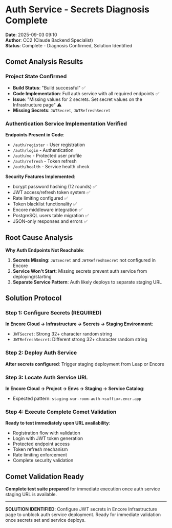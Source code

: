 # Auth Service - Secrets Diagnosis Complete
**Date**: 2025-09-03 09:10  
**Author**: CC2 (Claude Backend Specialist)  
**Status**: Complete - Diagnosis Confirmed, Solution Identified  

## Comet Analysis Results

### Project State Confirmed
- **Build Status**: "Build successful" ✅
- **Code Implementation**: Full auth service with all required endpoints ✅
- **Issue**: "Missing values for 2 secrets. Set secret values on the Infrastructure page" ⚠️
- **Missing Secrets**: `JWTSecret`, `JWTRefreshSecret`

### Authentication Service Implementation Verified
**Endpoints Present in Code**:
- `/auth/register` - User registration
- `/auth/login` - Authentication  
- `/auth/me` - Protected user profile
- `/auth/refresh` - Token refresh
- `/auth/health` - Service health check

**Security Features Implemented**:
- bcrypt password hashing (12 rounds) ✅
- JWT access/refresh token system ✅
- Rate limiting configured ✅
- Token blacklist functionality ✅
- Encore middleware integration ✅
- PostgreSQL users table migration ✅
- JSON-only responses and errors ✅

## Root Cause Analysis
**Why Auth Endpoints Not Reachable**:
1. **Secrets Missing**: `JWTSecret` and `JWTRefreshSecret` not configured in Encore
2. **Service Won't Start**: Missing secrets prevent auth service from deploying/starting
3. **Separate Service Pattern**: Auth likely deploys to separate staging URL

## Solution Protocol

### Step 1: Configure Secrets (REQUIRED)
**In Encore Cloud → Infrastructure → Secrets → Staging Environment**:
- `JWTSecret`: Strong 32+ character random string
- `JWTRefreshSecret`: Different strong 32+ character random string

### Step 2: Deploy Auth Service
**After secrets configured**: Trigger staging deployment from Leap or Encore

### Step 3: Locate Auth Service URL  
**In Encore Cloud → Project → Envs → Staging → Service Catalog**:
- Expected pattern: `staging-war-room-auth-<suffix>.encr.app`

### Step 4: Execute Complete Comet Validation
**Ready to test immediately upon URL availability**:
- Registration flow with validation
- Login with JWT token generation
- Protected endpoint access
- Token refresh mechanism
- Rate limiting enforcement
- Complete security validation

## Comet Validation Ready
**Complete test suite prepared** for immediate execution once auth service staging URL is available.

---

**SOLUTION IDENTIFIED**: Configure JWT secrets in Encore Infrastructure page to unblock auth service deployment. Ready for immediate validation once secrets set and service deploys.